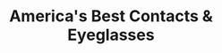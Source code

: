 ---
title: "America's Best Contacts & Eyeglasses"
url: /aurora/americas-best-contacts-and-eyeglasses-east-orchard-road/
shop: optician
---